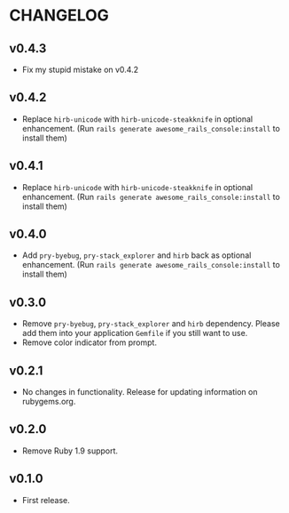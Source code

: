 # CHANGELOG

## v0.4.3

* Fix my stupid mistake on v0.4.2

## v0.4.2

* Replace `hirb-unicode` with `hirb-unicode-steakknife` in optional enhancement. (Run `rails generate awesome_rails_console:install` to install them)

## v0.4.1

* Replace `hirb-unicode` with `hirb-unicode-steakknife` in optional enhancement. (Run `rails generate awesome_rails_console:install` to install them)

## v0.4.0

* Add `pry-byebug`, `pry-stack_explorer` and `hirb` back as optional enhancement. (Run `rails generate awesome_rails_console:install` to install them)

## v0.3.0

* Remove `pry-byebug`, `pry-stack_explorer` and `hirb` dependency. Please add them into your application `Gemfile` if you still want to use.
* Remove color indicator from prompt.

## v0.2.1

* No changes in functionality. Release for updating information on rubygems.org.

## v0.2.0

* Remove Ruby 1.9 support.

## v0.1.0

* First release.
